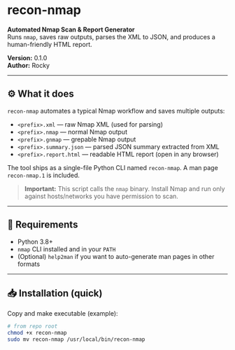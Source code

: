 # recon-nmap

**Automated Nmap Scan & Report Generator**  
Runs `nmap`, saves raw outputs, parses the XML to JSON, and produces a human-friendly HTML report.

**Version:** 0.1.0  
**Author:** Rocky

---

## ⚙️ What it does

`recon-nmap` automates a typical Nmap workflow and saves multiple outputs:

- `<prefix>.xml` — raw Nmap XML (used for parsing)
- `<prefix>.nmap` — normal Nmap output
- `<prefix>.gnmap` — grepable Nmap output
- `<prefix>.summary.json` — parsed JSON summary extracted from XML
- `<prefix>.report.html` — readable HTML report (open in any browser)

The tool ships as a single-file Python CLI named `recon-nmap`. A man page `recon-nmap.1` is included.

> **Important:** This script calls the `nmap` binary. Install Nmap and run only against hosts/networks you have permission to scan.

---

## 🔧 Requirements

- Python 3.8+
- `nmap` CLI installed and in your `PATH`
- (Optional) `help2man` if you want to auto-generate man pages in other formats

---

## 📥 Installation (quick)

Copy and make executable (example):
```bash
# from repo root
chmod +x recon-nmap
sudo mv recon-nmap /usr/local/bin/recon-nmap
